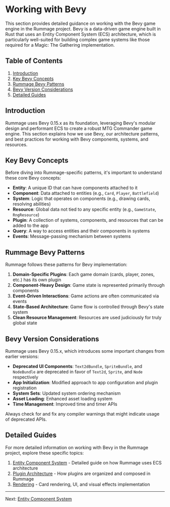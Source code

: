 # Working with Bevy

This section provides detailed guidance on working with the Bevy game engine in the Rummage project. Bevy is a data-driven game engine built in Rust that uses an Entity Component System (ECS) architecture, which is particularly well-suited for building complex game systems like those required for a Magic: The Gathering implementation.

## Table of Contents

1. [Introduction](#introduction)
2. [Key Bevy Concepts](#key-bevy-concepts)
3. [Rummage Bevy Patterns](#rummage-bevy-patterns)
4. [Bevy Version Considerations](#bevy-version-considerations)
5. [Detailed Guides](#detailed-guides)

## Introduction

Rummage uses Bevy 0.15.x as its foundation, leveraging Bevy's modular design and performant ECS to create a robust MTG Commander game engine. This section explains how we use Bevy, our architecture patterns, and best practices for working with Bevy components, systems, and resources.

## Key Bevy Concepts

Before diving into Rummage-specific patterns, it's important to understand these core Bevy concepts:

- **Entity**: A unique ID that can have components attached to it
- **Component**: Data attached to entities (e.g., `Card`, `Player`, `Battlefield`)
- **System**: Logic that operates on components (e.g., drawing cards, resolving abilities)
- **Resource**: Global data not tied to any specific entity (e.g., `GameState`, `RngResource`)
- **Plugin**: A collection of systems, components, and resources that can be added to the app
- **Query**: A way to access entities and their components in systems
- **Events**: Message-passing mechanism between systems

## Rummage Bevy Patterns

Rummage follows these patterns for Bevy implementation:

1. **Domain-Specific Plugins**: Each game domain (cards, player, zones, etc.) has its own plugin
2. **Component-Heavy Design**: Game state is represented primarily through components
3. **Event-Driven Interactions**: Game actions are often communicated via events
4. **State-Based Architecture**: Game flow is controlled through Bevy's state system
5. **Clean Resource Management**: Resources are used judiciously for truly global state

## Bevy Version Considerations

Rummage uses Bevy 0.15.x, which introduces some important changes from earlier versions:

- **Deprecated UI Components**: `Text2dBundle`, `SpriteBundle`, and `NodeBundle` are deprecated in favor of `Text2d`, `Sprite`, and `Node` respectively
- **App Initialization**: Modified approach to app configuration and plugin registration
- **System Sets**: Updated system ordering mechanism
- **Asset Loading**: Enhanced asset loading system
- **Time Management**: Improved time and timer APIs

Always check for and fix any compiler warnings that might indicate usage of deprecated APIs.

## Detailed Guides

For more detailed information on working with Bevy in the Rummage project, explore these specific topics:

1. [Entity Component System](ecs.md) - Detailed guide on how Rummage uses ECS architecture
2. [Plugin Architecture](plugins.md) - How plugins are organized and composed in Rummage
3. [Rendering](rendering.md) - Card rendering, UI, and visual effects implementation

---

Next: [Entity Component System](ecs.md) 